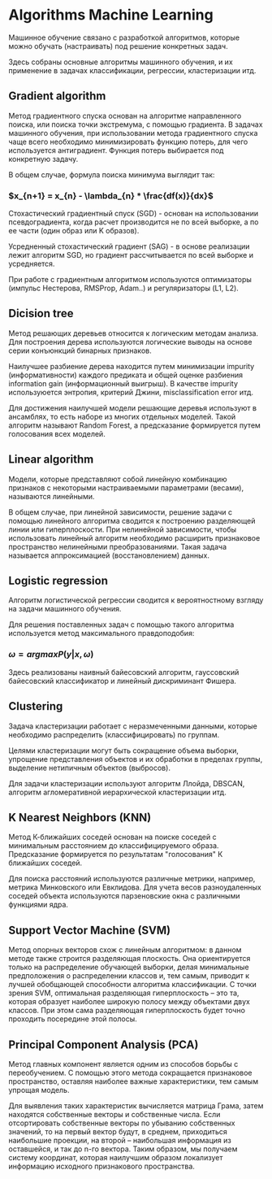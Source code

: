 # Algorithms Machine Learning
Машинное обучение связано с разработкой алгоритмов, которые можно обучать (настраивать) под решение конкретных задач.

Здесь собраны основные алгоритмы машинного обучения, и их применение в задачах классификации, регрессии, кластеризации итд.


## Gradient algorithm
Метод градиентного спуска основан на алгоритме направленного поиска, или поиска точки экстремума, с помощью градиента.
В задачах машинного обучения, при использовании метода градиентного спуска чаще всего необходимо минимизировать функцию потерь, для чего используется антиградиент. Функция потерь выбирается под конкретную задачу.


В общем случае, формула поиска минимума выглядит так:
### $x_{n+1} = x_{n} - \lambda_{n} * \frac{df(x)}{dx}$
Стохастический градиентный спуск (SGD) - основан на использовании псевдоградиента, когда расчет производится не по всей выборке, а по ее части (один образ или K образов).

Усредненный стохастический градиент (SAG) - в основе реализации лежит алгоритм SGD, но градиент рассчитывается по всей выборке и усредняется.

При работе с градиентным алгоритмом используются оптимизаторы (импульс Нестерова, RMSProp, Adam..) и регуляризаторы (L1, L2).

## Dicision tree
Метод решающих деревьев относится к логическим методам анализа. Для построения дерева используются логические выводы на основе серии конъюнкций бинарных признаков.

Наилучшее разбиение дерева находится путем минимизации impurity (информативности) каждого предиката и общей оценке разбиения information gain (информационный выигрыш). В качестве impurity используюется энтропия, критерий Джини, misclassification error итд.

Для достижения наилучшей модели решающие деревья используют в ансамблях, то есть наборе из многих отдельных моделей. Такой алгоритм называют Random Forest, а предсказание формируется путем голосования всех моделей.

## Linear algorithm
Модели, которые представляют собой линейную комбинацию признаков с некоторыми настраиваемыми параметрами (весами), называются линейными.

В общем случае, при линейной зависимости, решение задачи с помощью линейного алгоритма сводится к построению разделяющей линии или гиперплоскости.
При нелинейной зависимости, чтобы использовать линейный алгоритм необходимо расширить признаковое пространство нелинейными преобразованиями. Такая задача называется аппроксимацией (восстановлением) данных.

## Logistic regression
Алгоритм логистической регрессии сводится к вероятностному взгляду на задачи машинного обучения.

Для решения поставленных задач с помощью такого алгоритма используется метод максимального правдоподобия:
### $\omega = argmax P (y\vert x, \omega)$
Здесь реализованы наивный байесовский алгоритм, гауссовский байесовский классификатор и линейный дискриминант Фишера.

## Clustering
Задача кластеризации работает с неразмеченными данными, которые необходимо распределить (классифицировать) по группам.

Целями кластеризации могут быть сокращение объема выборки, упрощение представления объектов и их обработки в пределах группы, выделение нетипичным объектов (выбросов).

Для задачи кластеризации используют алгоритм Ллойда, DBSCAN, алгоритм агломеративной иерархической кластеризации итд.

## K Nearest Neighbors (KNN)
Метод К-ближайших соседей основан на поиске соседей с минимальным расстоянием до классифицируемого образа. Предсказание формируется по результатам "голосования" К ближайших соседей.

Для поиска расстояний используются различные метрики, например, метрика Минковского или Евклидова. Для учета весов разноудаленных соседей объекта используются парзеновские окна с различными функциями ядра.

## Support Vector Machine (SVM)
Метод опорных векторов схож с линейным алгоритмом: в данном методе также строится разделяющая плоскость. Она ориентируется только на распределение обучающей выборки,  делая минимальные предположения о распределении классов и, тем самым, приводит к лучшей обобщающей способности алгоритма классификации.  С точки зрения SVM, оптимальная разделяющая гиперплоскость – это та, которая образует наиболее широкую полосу между объектами двух классов. При этом сама разделяющая гиперплоскость будет точно проходить посередине этой полосы.

## Principal Component Analysis (PCA)
Метод главных компонент является одним из способов борьбы с переобучением. С помощью этого метода сокращается признаковое пространство, оставляя наиболее важные характеристики, тем самым упрощая модель.

Для выявления таких характеристик вычисляется матрица Грама, затем находятся собственные векторы и собственные числа. Если отсортировать собственные векторы по убыванию собственных значений, то на первый вектор будут, в среднем, приходиться наибольшие проекции, на второй – наибольшая информация из оставшейся, и так до n-го вектора. Таким образом, мы получаем систему координат, которая наилучшим образом локализует информацию исходного признакового пространства.
